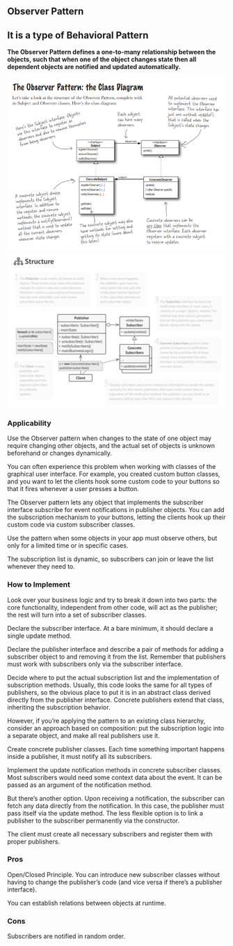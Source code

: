 ## Observer Pattern
## It is a type of Behavioral Pattern
**The Observer Pattern defines a one-to-many relationship between the objects, such that when one of the object changes state then all dependent objects are notified and updated automatically.**

![img.png](ObserverHeadFirst.png)

![img_1.png](Observer.png)

### Applicability
Use the Observer pattern when changes to the state of one object may require changing other objects, and the actual set of objects is unknown beforehand or changes dynamically.

You can often experience this problem when working with classes of the graphical user interface. For example, you created custom button classes, and you want to let the clients hook some custom code to your buttons so that it fires whenever a user presses a button.

The Observer pattern lets any object that implements the subscriber interface subscribe for event notifications in publisher objects. You can add the subscription mechanism to your buttons, letting the clients hook up their custom code via custom subscriber classes.

Use the pattern when some objects in your app must observe others, but only for a limited time or in specific cases.

The subscription list is dynamic, so subscribers can join or leave the list whenever they need to.

### How to Implement
Look over your business logic and try to break it down into two parts: the core functionality, independent from other code, will act as the publisher; the rest will turn into a set of subscriber classes.

Declare the subscriber interface. At a bare minimum, it should declare a single update method.

Declare the publisher interface and describe a pair of methods for adding a subscriber object to and removing it from the list. Remember that publishers must work with subscribers only via the subscriber interface.

Decide where to put the actual subscription list and the implementation of subscription methods. Usually, this code looks the same for all types of publishers, so the obvious place to put it is in an abstract class derived directly from the publisher interface. Concrete publishers extend that class, inheriting the subscription behavior.

However, if you’re applying the pattern to an existing class hierarchy, consider an approach based on composition: put the subscription logic into a separate object, and make all real publishers use it.

Create concrete publisher classes. Each time something important happens inside a publisher, it must notify all its subscribers.

Implement the update notification methods in concrete subscriber classes. Most subscribers would need some context data about the event. It can be passed as an argument of the notification method.

But there’s another option. Upon receiving a notification, the subscriber can fetch any data directly from the notification. In this case, the publisher must pass itself via the update method. The less flexible option is to link a publisher to the subscriber permanently via the constructor.

The client must create all necessary subscribers and register them with proper publishers.

### Pros
Open/Closed Principle. You can introduce new subscriber classes without having to change the publisher’s code (and vice versa if there’s a publisher interface).

You can establish relations between objects at runtime.

### Cons
Subscribers are notified in random order.